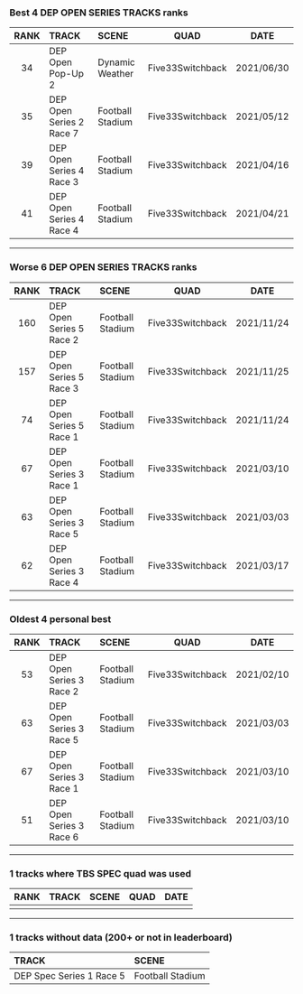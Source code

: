 ### Best 4 DEP OPEN SERIES TRACKS ranks
|RANK|TRACK|SCENE|QUAD|DATE|
|:---:|:---|:---|:---:|:---:|
|34|DEP Open Pop-Up 2|Dynamic Weather|Five33Switchback|2021/06/30|
|35|DEP Open Series 2 Race 7|Football Stadium|Five33Switchback|2021/05/12|
|39|DEP Open Series 4 Race 3|Football Stadium|Five33Switchback|2021/04/16|
|41|DEP Open Series 4 Race 4|Football Stadium|Five33Switchback|2021/04/21|
---
### Worse 6 DEP OPEN SERIES TRACKS ranks
|RANK|TRACK|SCENE|QUAD|DATE|
|:---:|:---|:---|:---:|:---:|
|160|DEP Open Series 5 Race 2|Football Stadium|Five33Switchback|2021/11/24|
|157|DEP Open Series 5 Race 3|Football Stadium|Five33Switchback|2021/11/25|
|74|DEP Open Series 5 Race 1|Football Stadium|Five33Switchback|2021/11/24|
|67|DEP Open Series 3 Race 1|Football Stadium|Five33Switchback|2021/03/10|
|63|DEP Open Series 3 Race 5|Football Stadium|Five33Switchback|2021/03/03|
|62|DEP Open Series 3 Race 4|Football Stadium|Five33Switchback|2021/03/17|
---
### Oldest 4 personal best
|RANK|TRACK|SCENE|QUAD|DATE|
|:---:|:---|:---|:---:|:---:|
|53|DEP Open Series 3 Race 2|Football Stadium|Five33Switchback|2021/02/10|
|63|DEP Open Series 3 Race 5|Football Stadium|Five33Switchback|2021/03/03|
|67|DEP Open Series 3 Race 1|Football Stadium|Five33Switchback|2021/03/10|
|51|DEP Open Series 3 Race 6|Football Stadium|Five33Switchback|2021/03/10|
---
### 1 tracks where TBS SPEC quad was used
|RANK|TRACK|SCENE|QUAD|DATE|
|:---:|:---|:---|:---:|:---:|
||||||
---
### 1 tracks without data (200+ or not in leaderboard)
|TRACK|SCENE|
|:---|:---|
|DEP Spec Series 1 Race 5|Football Stadium|

